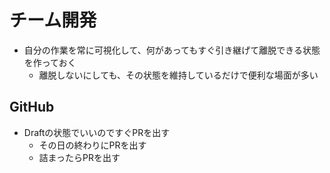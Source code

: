 # チーム開発

- 自分の作業を常に可視化して、何があってもすぐ引き継げて離脱できる状態を作っておく
  - 離脱しないにしても、その状態を維持しているだけで便利な場面が多い

## GitHub

- Draftの状態でいいのですぐPRを出す
  - その日の終わりにPRを出す
  - 詰まったらPRを出す